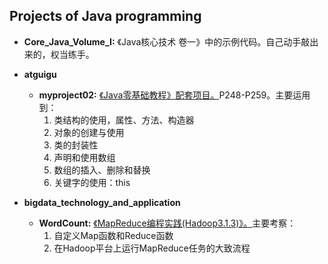 ## Projects of Java programming

- **Core_Java_Volume_I:** 《Java核心技术 卷一》中的示例代码。自己动手敲出来的，权当练手。

- **atguigu**
    - **myproject02:** [《Java零基础教程》配套项目。](https://www.bilibili.com/video/BV1Kb411W75N)P248-P259。主要运用到：
        1. 类结构的使用，属性、方法、构造器
        2. 对象的创建与使用
        3. 类的封装性
        4. 声明和使用数组
        5. 数组的插入、删除和替换
        6. 关键字的使用：this

- **bigdata_technology_and_application**
    - **WordCount:** [《MapReduce编程实践(Hadoop3.1.3)》。](http://dblab.xmu.edu.cn/blog/2481-2/)主要考察：
        1. 自定义Map函数和Reduce函数
        2. 在Hadoop平台上运行MapReduce任务的大致流程